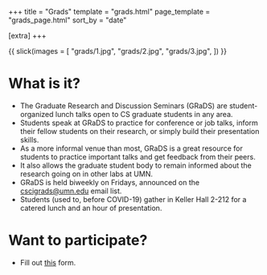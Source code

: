 +++
title = "Grads"
template = "grads.html"
page_template = "grads_page.html"
sort_by = "date"

[extra]
+++

{{
    slick(images = [
        "grads/1.jpg",
        "grads/2.jpg",
        "grads/3.jpg",
    ])
}}

# What is it?
- The Graduate Research and Discussion Seminars (GRaDS) are student-organized lunch talks open to CS graduate students in any area.
- Students speak at GRaDS to practice for conference or job talks, inform their fellow students on their research, or simply build their presentation skills.
- As a more informal venue than most, GRaDS is a great resource for students to practice important talks and get feedback from their peers.
- It also allows the graduate student body to remain informed about the research going on in other labs at UMN.
- GRaDS is held biweekly on Fridays, announced on the [cscigrads@umn.edu](mailto:cscigrads@umn.edu) email list.
- Students (used to, before COVID-19) gather in Keller Hall 2-212 for a catered lunch and an hour of presentation.

# Want to participate?
- Fill out [this](http://z.umn.edu/cs-grads) form.
